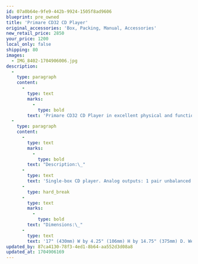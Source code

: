 ```yaml
---
id: 07a0b64e-9fe9-442b-9924-1505f8ad9606
blueprint: pre_owned
title: 'Primare CD32 CD Player'
original_accessories: 'Box, Packing, Manual, Accessories'
new_retail_price: 2850
your_price: 1200
local_only: false
shipping: 80
images:
  - IMG_8402-1704906006.jpg
description:
  -
    type: paragraph
    content:
      -
        type: text
        marks:
          -
            type: bold
        text: 'Primare CD32 CD Player in excellent physical and functional condition. Unit sold as new for $2,850.00.'
  -
    type: paragraph
    content:
      -
        type: text
        marks:
          -
            type: bold
        text: "Description:\_"
      -
        type: text
        text: 'Single-box CD player. Analog outputs: 1 pair unbalanced (RCA), 1 pair balanced (XLR). Digital outputs: 75 ohm S/PDIF (RCA), 110 ohm AES/EBU (XLR), optical (TosLink). Inputs: USB, RS-232, IR input (3.5mm), trigger in/out (3.5mm). Maximum output level (fixed): 2.1V unbalanced, 4.1V balanced. THD+noise: <0.01%, 20Hz–20kHz. Output impedance: 390 ohms unbalanced, 47 ohms balanced. Frequency response: 20Hz–20kHz, +0/–0.5dB. Signal/noise ratio (20Hz–20kHz): 100dB, unweighted. Power consumption: 0.5W standby, 25V operation.'
      -
        type: hard_break
      -
        type: text
        marks:
          -
            type: bold
        text: "Dimensions:\_"
      -
        type: text
        text: '17" (430mm) W by 4.25" (106mm) H by 14.75" (375mm) D. Weight: 23 lbs (10.4kg).'
updated_by: 87ca4130-78f3-4ed1-8b64-aa552d3d08a8
updated_at: 1704906169
---
```

